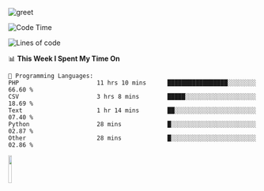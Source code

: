 ![greet](https://user-images.githubusercontent.com/44234583/146624354-9d461392-3676-4e7a-b12f-debc7319f53b.gif) 


<!--START_SECTION:waka-->
![Code Time](http://img.shields.io/badge/Code%20Time-728%20hrs%202%20mins-blue)

![Lines of code](https://img.shields.io/badge/From%20Hello%20World%20I%27ve%20Written-10.7%20million%20lines%20of%20code-blue)

📊 **This Week I Spent My Time On** 

```text
💬 Programming Languages: 
PHP                      11 hrs 10 mins      █████████████████░░░░░░░░   66.60 % 
CSV                      3 hrs 8 mins        █████░░░░░░░░░░░░░░░░░░░░   18.69 % 
Text                     1 hr 14 mins        ██░░░░░░░░░░░░░░░░░░░░░░░   07.40 % 
Python                   28 mins             █░░░░░░░░░░░░░░░░░░░░░░░░   02.87 % 
Other                    28 mins             █░░░░░░░░░░░░░░░░░░░░░░░░   02.86 % 
```


<!--END_SECTION:waka-->
<img src="https://user-images.githubusercontent.com/44234583/191059235-95ebfce1-7fc7-4eee-baff-214d902e7c18.gif" width="12%"/>
